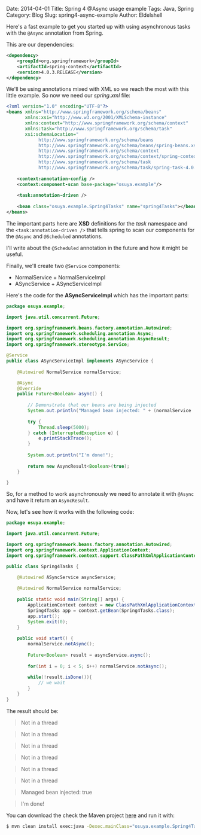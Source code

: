 Date: 2014-04-01
Title: Spring 4 @Async usage example
Tags: Java, Spring
Category: Blog
Slug: spring4-async-example
Author: Eldelshell

Here's a fast example to get you started up with using asynchronous tasks with the `@Async`
annotation from Spring.

This are our dependencies:

~~~xml
<dependency>
	<groupId>org.springframework</groupId>
	<artifactId>spring-context</artifactId>
	<version>4.0.3.RELEASE</version>
</dependency>
~~~

We'll be using annotations mixed with XML so we reach the most with this little example. So
now we need our _spring.xml_ file:

~~~xml
<?xml version="1.0" encoding="UTF-8"?>
<beans xmlns="http://www.springframework.org/schema/beans"
       xmlns:xsi="http://www.w3.org/2001/XMLSchema-instance"
       xmlns:context="http://www.springframework.org/schema/context"
       xmlns:task="http://www.springframework.org/schema/task"
       xsi:schemaLocation="
            http://www.springframework.org/schema/beans
            http://www.springframework.org/schema/beans/spring-beans.xsd
            http://www.springframework.org/schema/context
            http://www.springframework.org/schema/context/spring-context-4.0.xsd
            http://www.springframework.org/schema/task
            http://www.springframework.org/schema/task/spring-task-4.0.xsd">
            
    <context:annotation-config />
    <context:component-scan base-package="osuya.example"/>
    
    <task:annotation-driven />
    
    <bean class="osuya.example.Spring4Tasks" name="spring4Tasks"></bean>
</beans>
~~~

The important parts here are __XSD__ definitions for the _task_ namespace and the
`<task:annotation-driven />` that tells spring to scan our components for the `@Async` and
`@Scheduled` annotations.

I'll write about the `@Scheduled` annotation in the future and how it might be useful.

Finally, we'll create two `@Service` components:

* NormalService + NormalServiceImpl
* ASyncService + ASyncServiceImpl

Here's the code for the __ASyncServiceImpl__ which has the important parts:

~~~java
package osuya.example;

import java.util.concurrent.Future;

import org.springframework.beans.factory.annotation.Autowired;
import org.springframework.scheduling.annotation.Async;
import org.springframework.scheduling.annotation.AsyncResult;
import org.springframework.stereotype.Service;

@Service
public class ASyncServiceImpl implements ASyncService {
	
	@Autowired NormalService normalService;

	@Async
	@Override
	public Future<Boolean> async() {
		
		// Demonstrate that our beans are being injected
		System.out.println("Managed bean injected: " + (normalService != null));
		
		try {
			Thread.sleep(5000);
		} catch (InterruptedException e) {
			e.printStackTrace();
		}
		
		System.out.println("I'm done!");
		
		return new AsyncResult<Boolean>(true);
	}

}
~~~

So, for a method to work asynchronously we need to annotate it with `@Async` and have it
return an `AsyncResult`.

Now, let's see how it works with the following code:

~~~java
package osuya.example;

import java.util.concurrent.Future;

import org.springframework.beans.factory.annotation.Autowired;
import org.springframework.context.ApplicationContext;
import org.springframework.context.support.ClassPathXmlApplicationContext;

public class Spring4Tasks {

	@Autowired ASyncService asyncService;
	
	@Autowired NormalService normalService;
	
	public static void main(String[] args) {
		ApplicationContext context = new ClassPathXmlApplicationContext("/spring.xml");
		Spring4Tasks app = context.getBean(Spring4Tasks.class);
		app.start();
		System.exit(0);
	}
	
	public void start() {
		normalService.notAsync();
		
		Future<Boolean> result = asyncService.async();
		
		for(int i = 0; i < 5; i++) normalService.notAsync();
		
		while(!result.isDone()){
			// we wait
		}
	}
}
~~~

The result should be:

> Not in a thread

> Not in a thread

> Not in a thread

> Not in a thread

> Not in a thread

> Not in a thread

> Managed bean injected: true

> I'm done!

You can download the check the Maven project [here]() and run it with:

~~~bash
$ mvn clean install exec:java -Dexec.mainClass="osuya.example.Spring4Tasks"
~~~
